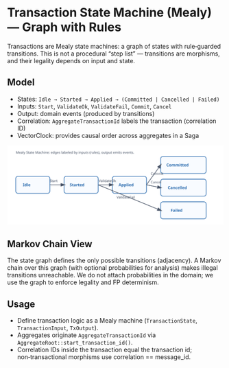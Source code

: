 <!-- Copyright (c) 2025 - Cowboy AI, LLC. -->

# Transaction State Machine (Mealy) — Graph with Rules

Transactions are Mealy state machines: a graph of states with rule‑guarded transitions. This is not a procedural “step list” — transitions are morphisms, and their legality depends on input and state.

## Model

- States: `Idle → Started → Applied → (Committed | Cancelled | Failed)`
- Inputs: `Start`, `ValidateOk`, `ValidateFail`, `Commit`, `Cancel`
- Output: domain events (produced by transitions)
- Correlation: `AggregateTransactionId` labels the transaction (correlation ID)
- VectorClock: provides causal order across aggregates in a Saga

![Transaction State Graph](../transaction_state_graph.svg)

## Markov Chain View

The state graph defines the only possible transitions (adjacency). A Markov chain over this graph (with optional probabilities for analysis) makes illegal transitions unreachable. We do not attach probabilities in the domain; we use the graph to enforce legality and FP determinism.

## Usage

- Define transaction logic as a Mealy machine (`TransactionState`, `TransactionInput`, `TxOutput`).
- Aggregates originate `AggregateTransactionId` via `AggregateRoot::start_transaction_id()`.
- Correlation IDs inside the transaction equal the transaction id; non‑transactional morphisms use correlation == message_id.

